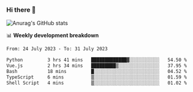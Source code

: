 ### Hi there 👋
![Anurag's GitHub stats](https://github-readme-stats.vercel.app/api?username=jami1024&show_icons=true&theme=radical)

📊 **Weekly development breakdown**
<!--START_SECTION:waka-->

```txt
From: 24 July 2023 - To: 31 July 2023

Python         3 hrs 41 mins   █████████████▓░░░░░░░░░░░   54.50 %
Vue.js         2 hrs 34 mins   █████████▒░░░░░░░░░░░░░░░   37.95 %
Bash           18 mins         █░░░░░░░░░░░░░░░░░░░░░░░░   04.52 %
TypeScript     6 mins          ▒░░░░░░░░░░░░░░░░░░░░░░░░   01.59 %
Shell Script   4 mins          ▒░░░░░░░░░░░░░░░░░░░░░░░░   01.02 %
```

<!--END_SECTION:waka-->
<!--
**jami1024/jami1024** is a ✨ _special_ ✨ repository because its `README.md` (this file) appears on your GitHub profile.

Here are some ideas to get you started:

- 🔭 I’m currently working on ...
- 🌱 I’m currently learning ...
- 👯 I’m looking to collaborate on ...
- 🤔 I’m looking for help with ...
- 💬 Ask me about ...
- 📫 How to reach me: ...
- 😄 Pronouns: ...
- ⚡ Fun fact: ...
-->

